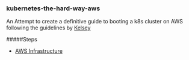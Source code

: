 ### kubernetes-the-hard-way-aws

An Attempt to create a definitive guide to booting a k8s cluster on AWS following the guidelines by [Kelsey](https://github.com/kelseyhightower/kubernetes-the-hard-way)

#####Steps
 * [AWS Infrastructure](docs/01-infra.md)
